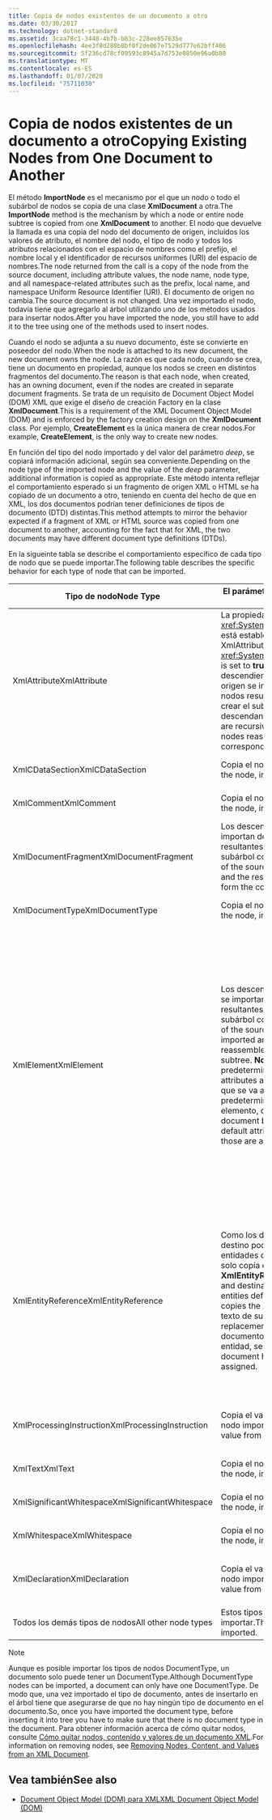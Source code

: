 ```yaml
---
title: Copia de nodos existentes de un documento a otro
ms.date: 03/30/2017
ms.technology: dotnet-standard
ms.assetid: 3caa78c1-3448-4b7b-b83c-228ee857635e
ms.openlocfilehash: 4ee3f8d280b8bf0f2de067e7529d777e62bff406
ms.sourcegitcommit: 5f236cd78cf09593c8945a7d753e0850e96a0b80
ms.translationtype: MT
ms.contentlocale: es-ES
ms.lasthandoff: 01/07/2020
ms.locfileid: "75711030"
---
```

# <a name="copying-existing-nodes-from-one-document-to-another"></a><span data-ttu-id="5b5df-102">Copia de nodos existentes de un documento a otro</span><span class="sxs-lookup"><span data-stu-id="5b5df-102">Copying Existing Nodes from One Document to Another</span></span>
<span data-ttu-id="5b5df-103">El método **ImportNode** es el mecanismo por el que un nodo o todo el subárbol de nodos se copia de una clase **XmlDocument** a otra.</span><span class="sxs-lookup"><span data-stu-id="5b5df-103">The **ImportNode** method is the mechanism by which a node or entire node subtree is copied from one **XmlDocument** to another.</span></span> <span data-ttu-id="5b5df-104">El nodo que devuelve la llamada es una copia del nodo del documento de origen, incluidos los valores de atributo, el nombre del nodo, el tipo de nodo y todos los atributos relacionados con el espacio de nombres como el prefijo, el nombre local y el identificador de recursos uniformes (URI) del espacio de nombres.</span><span class="sxs-lookup"><span data-stu-id="5b5df-104">The node returned from the call is a copy of the node from the source document, including attribute values, the node name, node type, and all namespace-related attributes such as the prefix, local name, and namespace Uniform Resource Identifier (URI).</span></span> <span data-ttu-id="5b5df-105">El documento de origen no cambia.</span><span class="sxs-lookup"><span data-stu-id="5b5df-105">The source document is not changed.</span></span> <span data-ttu-id="5b5df-106">Una vez importado el nodo, todavía tiene que agregarlo al árbol utilizando uno de los métodos usados para insertar nodos.</span><span class="sxs-lookup"><span data-stu-id="5b5df-106">After you have imported the node, you still have to add it to the tree using one of the methods used to insert nodes.</span></span>  
  
 <span data-ttu-id="5b5df-107">Cuando el nodo se adjunta a su nuevo documento, éste se convierte en poseedor del nodo.</span><span class="sxs-lookup"><span data-stu-id="5b5df-107">When the node is attached to its new document, the new document owns the node.</span></span> <span data-ttu-id="5b5df-108">La razón es que cada nodo, cuando se crea, tiene un documento en propiedad, aunque los nodos se creen en distintos fragmentos del documento.</span><span class="sxs-lookup"><span data-stu-id="5b5df-108">The reason is that each node, when created, has an owning document, even if the nodes are created in separate document fragments.</span></span> <span data-ttu-id="5b5df-109">Se trata de un requisito de Document Object Model (DOM) XML que exige el diseño de creación Factory en la clase **XmlDocument**.</span><span class="sxs-lookup"><span data-stu-id="5b5df-109">This is a requirement of the XML Document Object Model (DOM) and is enforced by the factory creation design on the **XmlDocument** class.</span></span> <span data-ttu-id="5b5df-110">Por ejemplo, **CreateElement** es la única manera de crear nodos.</span><span class="sxs-lookup"><span data-stu-id="5b5df-110">For example, **CreateElement**, is the only way to create new nodes.</span></span>  
  
 <span data-ttu-id="5b5df-111">En función del tipo del nodo importado y del valor del parámetro *deep*, se copiará información adicional, según sea conveniente.</span><span class="sxs-lookup"><span data-stu-id="5b5df-111">Depending on the node type of the imported node and the value of the *deep* parameter, additional information is copied as appropriate.</span></span> <span data-ttu-id="5b5df-112">Este método intenta reflejar el comportamiento esperado si un fragmento de origen XML o HTML se ha copiado de un documento a otro, teniendo en cuenta del hecho de que en XML, los dos documentos podrían tener definiciones de tipos de documento (DTD) distintas.</span><span class="sxs-lookup"><span data-stu-id="5b5df-112">This method attempts to mirror the behavior expected if a fragment of XML or HTML source was copied from one document to another, accounting for the fact that for XML, the two documents may have different document type definitions (DTDs).</span></span>  
  
 <span data-ttu-id="5b5df-113">En la sigueinte tabla se describe el comportamiento específico de cada tipo de nodo que se puede importar.</span><span class="sxs-lookup"><span data-stu-id="5b5df-113">The following table describes the specific behavior for each type of node that can be imported.</span></span>  
  
|<span data-ttu-id="5b5df-114">Tipo de nodo</span><span class="sxs-lookup"><span data-stu-id="5b5df-114">Node Type</span></span>|<span data-ttu-id="5b5df-115">El parámetro *deep* es true</span><span class="sxs-lookup"><span data-stu-id="5b5df-115">*deep* parameter is true</span></span>|<span data-ttu-id="5b5df-116">El parámetro *deep* es false</span><span class="sxs-lookup"><span data-stu-id="5b5df-116">*deep* parameter is false</span></span>|  
|---------------|------------------------------|-------------------------------|  
|<span data-ttu-id="5b5df-117">XmlAttribute</span><span class="sxs-lookup"><span data-stu-id="5b5df-117">XmlAttribute</span></span>|<span data-ttu-id="5b5df-118">La propiedad <xref:System.Xml.XmlAttribute.Specified%2A> está establecida en **true** en el nodo XmlAttribute.</span><span class="sxs-lookup"><span data-stu-id="5b5df-118">The <xref:System.Xml.XmlAttribute.Specified%2A> is set to **true** on the XmlAttribute.</span></span> <span data-ttu-id="5b5df-119">Los descendientes del nodo **XmlAttribute** de origen se importan de forma recursiva y los nodos resultantes se reensamblan para crear el subárbol correspondiente.</span><span class="sxs-lookup"><span data-stu-id="5b5df-119">The descendants of the source **XmlAttribute** are recursively imported and the resulting nodes reassembled to form the corresponding subtree.</span></span>|<span data-ttu-id="5b5df-120">El parámetro *deep* no se aplica a los nodos **XmlAttribute**, dado que siempre incluyen sus nodos secundarios cuando se importan.</span><span class="sxs-lookup"><span data-stu-id="5b5df-120">The *deep* parameter does not apply to **XmlAttribute** nodes, because they always carry their child nodes with them when imported.</span></span>|  
|<span data-ttu-id="5b5df-121">XmlCDataSection</span><span class="sxs-lookup"><span data-stu-id="5b5df-121">XmlCDataSection</span></span>|<span data-ttu-id="5b5df-122">Copia el nodo, junto con sus datos.</span><span class="sxs-lookup"><span data-stu-id="5b5df-122">Copies the node, including its data.</span></span>|<span data-ttu-id="5b5df-123">Copia el nodo, junto con sus datos.</span><span class="sxs-lookup"><span data-stu-id="5b5df-123">Copies the node, including its data.</span></span>|  
|<span data-ttu-id="5b5df-124">XmlComment</span><span class="sxs-lookup"><span data-stu-id="5b5df-124">XmlComment</span></span>|<span data-ttu-id="5b5df-125">Copia el nodo, junto con sus datos.</span><span class="sxs-lookup"><span data-stu-id="5b5df-125">Copies the node, including its data.</span></span>|<span data-ttu-id="5b5df-126">Copia el nodo, junto con sus datos.</span><span class="sxs-lookup"><span data-stu-id="5b5df-126">Copies the node, including its data.</span></span>|  
|<span data-ttu-id="5b5df-127">XmlDocumentFragment</span><span class="sxs-lookup"><span data-stu-id="5b5df-127">XmlDocumentFragment</span></span>|<span data-ttu-id="5b5df-128">Los descendientes del nodo de origen se importan de forma recursiva y los nodos resultantes se reensamblan para crear el subárbol correspondiente.</span><span class="sxs-lookup"><span data-stu-id="5b5df-128">The descendants of the source node are recursively imported and the resulting nodes reassembled to form the corresponding subtree.</span></span>|<span data-ttu-id="5b5df-129">Se crea una clase **XmlDocumentFragment** vacía.</span><span class="sxs-lookup"><span data-stu-id="5b5df-129">An empty **XmlDocumentFragment** is created.</span></span>|  
|<span data-ttu-id="5b5df-130">XmlDocumentType</span><span class="sxs-lookup"><span data-stu-id="5b5df-130">XmlDocumentType</span></span>|<span data-ttu-id="5b5df-131">Copia el nodo, junto con sus datos.\*</span><span class="sxs-lookup"><span data-stu-id="5b5df-131">Copies the node, including its data.\*</span></span>|<span data-ttu-id="5b5df-132">Copia el nodo, junto con sus datos.\*</span><span class="sxs-lookup"><span data-stu-id="5b5df-132">Copies the node, including its data.\*</span></span>|  
|<span data-ttu-id="5b5df-133">XmlElement</span><span class="sxs-lookup"><span data-stu-id="5b5df-133">XmlElement</span></span>|<span data-ttu-id="5b5df-134">Los descendientes del elemento de origen se importan de forma recursiva y los nodos resultantes se reensamblan para crear el subárbol correspondiente.</span><span class="sxs-lookup"><span data-stu-id="5b5df-134">The descendants of the source element are recursively imported and the resulting nodes reassembled to form the corresponding subtree.</span></span> <span data-ttu-id="5b5df-135">**Nota:** Los atributos predeterminados no se copian.</span><span class="sxs-lookup"><span data-stu-id="5b5df-135">**Note:**  Default attributes are not copied.</span></span> <span data-ttu-id="5b5df-136">Si el documento que se va a importar define atributos predeterminados para este nombre de elemento, dichos atributos se asignan.</span><span class="sxs-lookup"><span data-stu-id="5b5df-136">If the document being imported into defines default attributes for this element name, those are assigned.</span></span>|<span data-ttu-id="5b5df-137">Los nodos del atributo especificado del elemento de origen se importan y los nodos **XmlAttribute** se adjuntan al nuevo elemento.</span><span class="sxs-lookup"><span data-stu-id="5b5df-137">Specified attribute nodes of the source element are imported, and the generated **XmlAttribute** nodes are attached to the new element.</span></span> <span data-ttu-id="5b5df-138">Los nodos descendientes no se copian.</span><span class="sxs-lookup"><span data-stu-id="5b5df-138">The descendant nodes are not copied.</span></span> <span data-ttu-id="5b5df-139">**Nota:** Los atributos predeterminados no se copian.</span><span class="sxs-lookup"><span data-stu-id="5b5df-139">**Note:**  Default attributes are not copied.</span></span> <span data-ttu-id="5b5df-140">Si el documento que se va a importar define atributos predeterminados para este nombre de elemento, dichos atributos se asignan.</span><span class="sxs-lookup"><span data-stu-id="5b5df-140">If the document being imported into defines default attributes for this element name, those are assigned.</span></span>|  
|<span data-ttu-id="5b5df-141">XmlEntityReference</span><span class="sxs-lookup"><span data-stu-id="5b5df-141">XmlEntityReference</span></span>|<span data-ttu-id="5b5df-142">Como los documentos de origen y de destino podrían tener definidas las entidades de forma diferente, este método solo copia el nodo **XmlEntityReference**.</span><span class="sxs-lookup"><span data-stu-id="5b5df-142">Because the source and destination documents could have the entities defined differently, this method only copies the **XmlEntityReference** node.</span></span> <span data-ttu-id="5b5df-143">El texto de sustitución no se incluye.</span><span class="sxs-lookup"><span data-stu-id="5b5df-143">The replacement text is not included.</span></span> <span data-ttu-id="5b5df-144">Si el documento de destino tiene definida la entidad, se asigna su valor.</span><span class="sxs-lookup"><span data-stu-id="5b5df-144">If the destination document has the entity defined, its value is assigned.</span></span>|<span data-ttu-id="5b5df-145">Como los documentos de origen y de destino podrían tener definidas las entidades de forma diferente, este método solo copia el nodo **XmlEntityReference**.</span><span class="sxs-lookup"><span data-stu-id="5b5df-145">Because the source and destination documents could have the entities defined differently, this method only copies the **XmlEntityReference** node.</span></span> <span data-ttu-id="5b5df-146">El texto de sustitución no se incluye.</span><span class="sxs-lookup"><span data-stu-id="5b5df-146">The replacement text is not included.</span></span> <span data-ttu-id="5b5df-147">Si el documento de destino tiene definida la entidad, se asigna su valor.</span><span class="sxs-lookup"><span data-stu-id="5b5df-147">If the destination document has the entity defined, its value is assigned.</span></span>|  
|<span data-ttu-id="5b5df-148">XmlProcessingInstruction</span><span class="sxs-lookup"><span data-stu-id="5b5df-148">XmlProcessingInstruction</span></span>|<span data-ttu-id="5b5df-149">Copia el valor de destino y de datos del nodo importado.</span><span class="sxs-lookup"><span data-stu-id="5b5df-149">Copies the target and data value from the imported node.</span></span>|<span data-ttu-id="5b5df-150">Copia el valor de destino y de datos del nodo importado.</span><span class="sxs-lookup"><span data-stu-id="5b5df-150">Copies the target and data value from the imported node.</span></span>|  
|<span data-ttu-id="5b5df-151">XmlText</span><span class="sxs-lookup"><span data-stu-id="5b5df-151">XmlText</span></span>|<span data-ttu-id="5b5df-152">Copia el nodo, junto con sus datos.</span><span class="sxs-lookup"><span data-stu-id="5b5df-152">Copies the node, including its data.</span></span>|<span data-ttu-id="5b5df-153">Copia el nodo, junto con sus datos.</span><span class="sxs-lookup"><span data-stu-id="5b5df-153">Copies the node, including its data.</span></span>|  
|<span data-ttu-id="5b5df-154">XmlSignificantWhitespace</span><span class="sxs-lookup"><span data-stu-id="5b5df-154">XmlSignificantWhitespace</span></span>|<span data-ttu-id="5b5df-155">Copia el nodo, junto con sus datos.</span><span class="sxs-lookup"><span data-stu-id="5b5df-155">Copies the node, including its data.</span></span>|<span data-ttu-id="5b5df-156">Copia el nodo, junto con sus datos.</span><span class="sxs-lookup"><span data-stu-id="5b5df-156">Copies the node, including its data.</span></span>|  
|<span data-ttu-id="5b5df-157">XmlWhitespace</span><span class="sxs-lookup"><span data-stu-id="5b5df-157">XmlWhitespace</span></span>|<span data-ttu-id="5b5df-158">Copia el nodo, junto con sus datos.</span><span class="sxs-lookup"><span data-stu-id="5b5df-158">Copies the node, including its data.</span></span>|<span data-ttu-id="5b5df-159">Copia el nodo, junto con sus datos.</span><span class="sxs-lookup"><span data-stu-id="5b5df-159">Copies the node, including its data.</span></span>|  
|<span data-ttu-id="5b5df-160">XmlDeclaration</span><span class="sxs-lookup"><span data-stu-id="5b5df-160">XmlDeclaration</span></span>|<span data-ttu-id="5b5df-161">Copia el valor de destino y de datos del nodo importado.</span><span class="sxs-lookup"><span data-stu-id="5b5df-161">Copies the target and data value from the imported node.</span></span>|<span data-ttu-id="5b5df-162">Copia el valor de destino y de datos del nodo importado.</span><span class="sxs-lookup"><span data-stu-id="5b5df-162">Copies the target and data value from the imported node.</span></span>|  
|<span data-ttu-id="5b5df-163">Todos los demás tipos de nodos</span><span class="sxs-lookup"><span data-stu-id="5b5df-163">All other node types</span></span>|<span data-ttu-id="5b5df-164">Estos tipos de nodos no se pueden importar.</span><span class="sxs-lookup"><span data-stu-id="5b5df-164">These node types cannot be imported.</span></span>|<span data-ttu-id="5b5df-165">Estos tipos de nodos no se pueden importar.</span><span class="sxs-lookup"><span data-stu-id="5b5df-165">These node types cannot be imported.</span></span>|  
  
> [!NOTE]
> <span data-ttu-id="5b5df-166">Aunque es posible importar los tipos de nodos DocumentType, un documento solo puede tener un DocumentType.</span><span class="sxs-lookup"><span data-stu-id="5b5df-166">Although DocumentType nodes can be imported, a document can only have one DocumentType.</span></span> <span data-ttu-id="5b5df-167">De modo que, una vez importado el tipo de documento, antes de insertarlo en el árbol tiene que asegurarse de que no hay ningún tipo de documento en el documento.</span><span class="sxs-lookup"><span data-stu-id="5b5df-167">So, once you have imported the document type, before inserting it into tree you have to make sure that there is no document type in the document.</span></span> <span data-ttu-id="5b5df-168">Para obtener información acerca de cómo quitar nodos, consulte [Cómo quitar nodos, contenido y valores de un documento XML](../../../../docs/standard/data/xml/removing-nodes-content-and-values-from-an-xml-document.md).</span><span class="sxs-lookup"><span data-stu-id="5b5df-168">For information on removing nodes, see [Removing Nodes, Content, and Values from an XML Document](../../../../docs/standard/data/xml/removing-nodes-content-and-values-from-an-xml-document.md).</span></span>  
  
## <a name="see-also"></a><span data-ttu-id="5b5df-169">Vea también</span><span class="sxs-lookup"><span data-stu-id="5b5df-169">See also</span></span>

- [<span data-ttu-id="5b5df-170">Document Object Model (DOM) para XML</span><span class="sxs-lookup"><span data-stu-id="5b5df-170">XML Document Object Model (DOM)</span></span>](../../../../docs/standard/data/xml/xml-document-object-model-dom.md)
